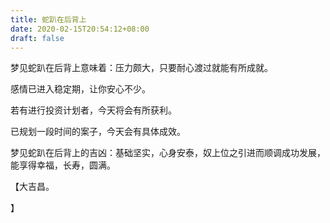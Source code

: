 ```yaml
---
title: 蛇趴在后背上
date: 2020-02-15T20:54:12+08:00
draft: false
---
```


梦见蛇趴在后背上意味着：压力颇大，只要耐心渡过就能有所成就。

感情已进入稳定期，让你安心不少。

若有进行投资计划者，今天将会有所获利。

已规划一段时间的案子，今天会有具体成效。

梦见蛇趴在后背上的吉凶：基础坚实，心身安泰，奴上位之引进而顺调成功发展，能享得幸福，长寿，圆满。

【大吉昌。

】